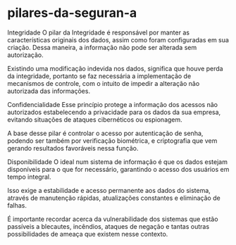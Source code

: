 # pilares-da-seguran-a
Integridade
O pilar da Integridade é responsável por manter as características originais dos dados, assim como foram configuradas em sua criação. Dessa maneira, a informação não pode ser alterada sem autorização.

Existindo uma modificação indevida nos dados, significa que houve perda da integridade, portanto se faz necessária a implementação de mecanismos de controle, com o intuito de impedir a alteração não autorizada das informações.

Confidencialidade
Esse princípio protege a informação dos acessos não autorizados estabelecendo a privacidade para os dados da sua empresa, evitando situações de ataques cibernéticos ou espionagem.

A base desse pilar é controlar o acesso por autenticação de senha, podendo ser também por verificação biométrica, e criptografia que vem gerando resultados favoráveis nessa função.

Disponibilidade
O ideal num sistema de informação é que os dados estejam disponíveis para o que for necessário, garantindo o acesso dos usuários em tempo integral.

Isso exige a estabilidade e acesso permanente aos dados do sistema, através de manutenção rápidas, atualizações constantes e eliminação de falhas.

É importante recordar acerca da vulnerabilidade dos sistemas que estão passíveis a blecautes, incêndios, ataques de negação e tantas outras possibilidades de ameaça que existem nesse contexto.
